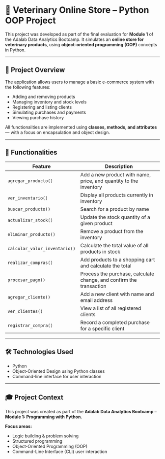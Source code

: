 # 🐾 Veterinary Online Store – Python OOP Project

This project was developed as part of the final evaluation for **Module 1** of the Adalab Data Analytics Bootcamp. It simulates an **online store for veterinary products**, using **object-oriented programming (OOP)** concepts in Python.

---

## 🎯 Project Overview

The application allows users to manage a basic e-commerce system with the following features:

- Adding and removing products
- Managing inventory and stock levels
- Registering and listing clients
- Simulating purchases and payments
- Viewing purchase history

All functionalities are implemented using **classes, methods, and attributes** — with a focus on encapsulation and object design.

---

## 🧩 Functionalities

| Feature               | Description                                                                 |
|-----------------------|-----------------------------------------------------------------------------|
| `agregar_producto()`  | Add a new product with name, price, and quantity to the inventory           |
| `ver_inventario()`    | Display all products currently in inventory                                 |
| `buscar_producto()`   | Search for a product by name                                                 |
| `actualizar_stock()`  | Update the stock quantity of a given product                                |
| `eliminar_producto()` | Remove a product from the inventory                                         |
| `calcular_valor_inventario()` | Calculate the total value of all products in stock             |
| `realizar_compras()`  | Add products to a shopping cart and calculate the total                     |
| `procesar_pago()`     | Process the purchase, calculate change, and confirm the transaction         |
| `agregar_cliente()`   | Add a new client with name and email address                                |
| `ver_clientes()`      | View a list of all registered clients                                       |
| `registrar_compra()`  | Record a completed purchase for a specific client                           |

---

## 🛠 Technologies Used

- Python 
- Object-Oriented Design using Python classes
- Command-line interface for user interaction

---


## 🎓 Project Context

This project was created as part of the **Adalab Data Analytics Bootcamp – Module 1: Programming with Python**.

**Focus areas:**
- Logic building & problem solving
- Structured programming
- Object-Oriented Programming (OOP)
- Command-Line Interface (CLI) user interaction




